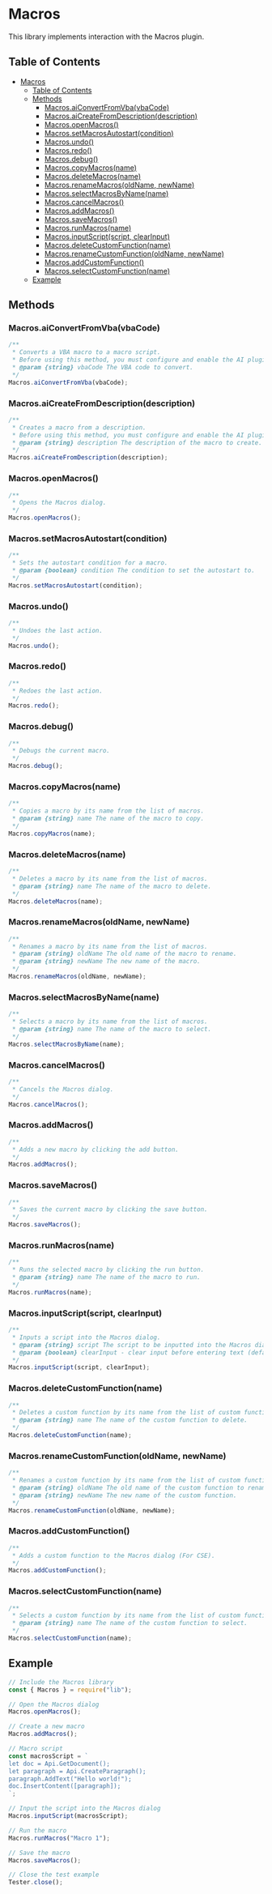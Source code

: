 # Macros

This library implements interaction with the Macros plugin.

## Table of Contents

-   [Macros](#macros)
    -   [Table of Contents](#table-of-contents)
    -   [Methods](#methods)
        -   [Macros.aiConvertFromVba(vbaCode)](#macrosaiconvertfromvbavbacode)
        -   [Macros.aiCreateFromDescription(description)](#macrosaicreatefromdescriptiondescription)
        -   [Macros.openMacros()](#macrosopenmacros)
        -   [Macros.setMacrosAutostart(condition)](#macrossetmacrosautostartcondition)
        -   [Macros.undo()](#macrosundo)
        -   [Macros.redo()](#macrosredo)
        -   [Macros.debug()](#macrosdebug)
        -   [Macros.copyMacros(name)](#macroscopymacrosname)
        -   [Macros.deleteMacros(name)](#macrosdeletemacrosname)
        -   [Macros.renameMacros(oldName, newName)](#macrosrenamemacrosoldname-newname)
        -   [Macros.selectMacrosByName(name)](#macrosselectmacrosbynamename)
        -   [Macros.cancelMacros()](#macroscancelmacros)
        -   [Macros.addMacros()](#macrosaddmacros)
        -   [Macros.saveMacros()](#macrossavemacros)
        -   [Macros.runMacros(name)](#macrosrunmacrosname)
        -   [Macros.inputScript(script, clearInput)](#macrosinputscriptscript-clearinput)
        -   [Macros.deleteCustomFunction(name)](#macrosdeletecustomfunctionname)
        -   [Macros.renameCustomFunction(oldName, newName)](#macrosrenamecustomfunctionoldname-newname)
        -   [Macros.addCustomFunction()](#macrosaddcustomfunction)
        -   [Macros.selectCustomFunction(name)](#macrosselectcustomfunctionname)
    -   [Example](#example)

## Methods

### Macros.aiConvertFromVba(vbaCode)

```javascript
/**
 * Converts a VBA macro to a macro script.
 * Before using this method, you must configure and enable the AI plugin in the “Plugins” tab
 * @param {string} vbaCode The VBA code to convert.
 */
Macros.aiConvertFromVba(vbaCode);
```

### Macros.aiCreateFromDescription(description)

```javascript
/**
 * Creates a macro from a description.
 * Before using this method, you must configure and enable the AI plugin in the “Plugins” tab
 * @param {string} description The description of the macro to create.
 */
Macros.aiCreateFromDescription(description);
```

### Macros.openMacros()

```javascript
/**
 * Opens the Macros dialog.
 */
Macros.openMacros();
```

### Macros.setMacrosAutostart(condition)

```javascript
/**
 * Sets the autostart condition for a macro.
 * @param {boolean} condition The condition to set the autostart to.
 */
Macros.setMacrosAutostart(condition);
```

### Macros.undo()

```javascript
/**
 * Undoes the last action.
 */
Macros.undo();
```

### Macros.redo()

```javascript
/**
 * Redoes the last action.
 */
Macros.redo();
```

### Macros.debug()

```javascript
/**
 * Debugs the current macro.
 */
Macros.debug();
```

### Macros.copyMacros(name)

```javascript
/**
 * Copies a macro by its name from the list of macros.
 * @param {string} name The name of the macro to copy.
 */
Macros.copyMacros(name);
```

### Macros.deleteMacros(name)

```javascript
/**
 * Deletes a macro by its name from the list of macros.
 * @param {string} name The name of the macro to delete.
 */
Macros.deleteMacros(name);
```

### Macros.renameMacros(oldName, newName)

```javascript
/**
 * Renames a macro by its name from the list of macros.
 * @param {string} oldName The old name of the macro to rename.
 * @param {string} newName The new name of the macro.
 */
Macros.renameMacros(oldName, newName);
```

### Macros.selectMacrosByName(name)

```javascript
/**
 * Selects a macro by its name from the list of macros.
 * @param {string} name The name of the macro to select.
 */
Macros.selectMacrosByName(name);
```

### Macros.cancelMacros()

```javascript
/**
 * Cancels the Macros dialog.
 */
Macros.cancelMacros();
```

### Macros.addMacros()

```javascript
/**
 * Adds a new macro by clicking the add button.
 */
Macros.addMacros();
```

### Macros.saveMacros()

```javascript
/**
 * Saves the current macro by clicking the save button.
 */
Macros.saveMacros();
```

### Macros.runMacros(name)

```javascript
/**
 * Runs the selected macro by clicking the run button.
 * @param {string} name The name of the macro to run.
 */
Macros.runMacros(name);
```

### Macros.inputScript(script, clearInput)

```javascript
/**
 * Inputs a script into the Macros dialog.
 * @param {string} script The script to be inputted into the Macros dialog.
 * @param {boolean} clearInput - clear input before entering text (default: true)
 */
Macros.inputScript(script, clearInput);
```

### Macros.deleteCustomFunction(name)

```javascript
/**
 * Deletes a custom function by its name from the list of custom functions. (For CSE)
 * @param {string} name The name of the custom function to delete.
 */
Macros.deleteCustomFunction(name);
```

### Macros.renameCustomFunction(oldName, newName)

```javascript
/**
 * Renames a custom function by its name from the list of custom functions. (For CSE)
 * @param {string} oldName The old name of the custom function to rename.
 * @param {string} newName The new name of the custom function.
 */
Macros.renameCustomFunction(oldName, newName);
```

### Macros.addCustomFunction()

```javascript
/**
 * Adds a custom function to the Macros dialog (For CSE).
 */
Macros.addCustomFunction();
```

### Macros.selectCustomFunction(name)

```javascript
/**
 * Selects a custom function by its name from the list of custom functions. (For CSE)
 * @param {string} name The name of the custom function to select.
 */
Macros.selectCustomFunction(name);
```

## Example

```javascript
// Include the Macros library
const { Macros } = require("lib");

// Open the Macros dialog
Macros.openMacros();

// Create a new macro
Macros.addMacros();

// Macro script
const macrosScript = `
let doc = Api.GetDocument();
let paragraph = Api.CreateParagraph();
paragraph.AddText("Hello world!");
doc.InsertContent([paragraph]);
`;

// Input the script into the Macros dialog
Macros.inputScript(macrosScript);

// Run the macro
Macros.runMacros("Macro 1");

// Save the macro
Macros.saveMacros();

// Close the test example
Tester.close();
```
